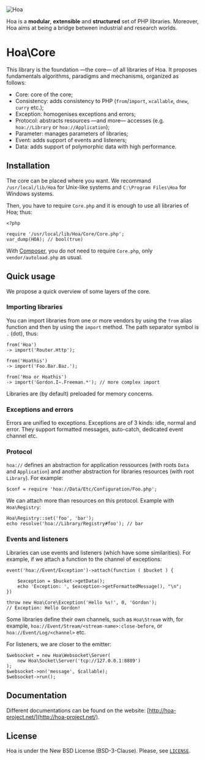 ![Hoa](http://hoa-project.net/Media/Image/Hoa_small.png)

Hoa is a **modular**, **extensible** and **structured** set of PHP libraries.
Moreover, Hoa aims at being a bridge between industrial and research worlds.

# Hoa\Core

This library is the foundation —the core— of all libraries of Hoa. It proposes
fundamentals algorithms, paradigms and mechanisms, organized as follows:

  * Core: core of the core;
  * Consistency: adds consistency to PHP (`from`/`import`, `xcallable`, `dnew`,
    `curry` etc.);
  * Exception: homogenises exceptions and errors; 
  * Protocol: abstracts resources —and more— accesses (e.g. `hoa://Library` or
    `hoa://Application`);
  * Parameter: manages parameters of libraries;
  * Event: adds support of events and listeners;
  * Data: adds support of polymorphic data with high performance.

## Installation

The core can be placed where you want. We recommand `/usr/local/lib/Hoa` for
Unix-like systems and `C:\Program Files\Hoa` for Windows systems.

Then, you have to require `Core.php` and it is enough to use all libraries of
Hoa; thus:

    <?php

    require '/usr/local/lib/Hoa/Core/Core.php';
    var_dump(HOA); // bool(true)

With [Composer](https://getcomposer.org/), you do not need to require
`Core.php`, only `vendor/autoload.php` as usual.


## Quick usage

We propose a quick overview of some layers of the core.

### Importing libraries

You can import libraries from one or more vendors by using the `from` alias
function and then by using the `import` method. The path separator symbol is `.`
(dot), thus:

    from('Hoa')
    -> import('Router.Http');

    from('Hoathis')
    -> import('Foo.Bar.Baz.');

    from('Hoa or Hoathis')
    -> import('Gordon.I~.Freeman.*'); // more complex import

Libraries are (by default) preloaded for memory concerns.

### Exceptions and errors

Errors are unified to exceptions. Exceptions are of 3 kinds: idle, normal and
error. They support formatted messages, auto-catch, dedicated event channel etc.

### Protocol

`hoa://` defines an abstraction for application ressources (with roots `Data`
and `Application`) and another abstraction for libraries resources (with root
`Library`). For example:

    $conf = require 'hoa://Data/Etc/Configuration/Foo.php';

We can attach more than resources on this protocol. Example with `Hoa\Registry`:

    Hoa\Registry::set('foo', 'bar');
    echo resolve('hoa://Library/Registry#foo'); // bar

### Events and listeners

Libraries can use events and listeners (which have some similarities). For
example, if we attach a function to the channel of exceptions:

    event('hoa://Event/Exception')->attach(function ( $bucket ) {

        $exception = $bucket->getData();
        echo 'Exception: ', $exception->getFormattedMessage(), "\n";
    })

    throw new Hoa\Core\Exception('Hello %s!', 0, 'Gordon');
    // Exception: Hello Gordon!

Some libraries define their own channels, such as `Hoa\Stream` with, for
example, `hoa://Event/Stream/<stream-name>:close-before`, or
`hoa://Event/Log/<channel>` etc.

For listeners, we are closer to the emitter:

    $websocket = new Hoa\Websocket\Server(
        new Hoa\Socket\Server('tcp://127.0.0.1:8889')
    );
    $websocket->on('message', $callable);
    $websocket->run();

## Documentation

Different documentations can be found on the website:
[http://hoa-project.net/](http://hoa-project.net/).

## License

Hoa is under the New BSD License (BSD-3-Clause). Please, see
[`LICENSE`](http://hoa-project.net/LICENSE).